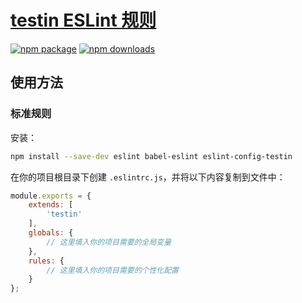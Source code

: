 # [testin ESLint 规则]()

[![npm package](https://img.shields.io/npm/v/eslint-config-testin.svg)](https://www.npmjs.com/package/eslint-config-testin) [![npm downloads](http://img.shields.io/npm/dm/eslint-config-testin.svg)](https://www.npmjs.org/package/eslint-config-testin)

## 使用方法

### 标准规则

安装：

```bash
npm install --save-dev eslint babel-eslint eslint-config-testin
```

在你的项目根目录下创建 `.eslintrc.js`，并将以下内容复制到文件中：

```js
module.exports = {
    extends: [
        'testin'
    ],
    globals: {
        // 这里填入你的项目需要的全局变量
    },
    rules: {
        // 这里填入你的项目需要的个性化配置
    }
};
```
